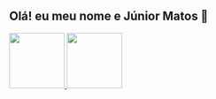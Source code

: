 ## Olá! eu meu nome e Júnior Matos 👋

<div>
  <a href="coderfaster.com.br">
    <img height="100rem" src="https://github-readme-stats.vercel.app/api?username=anuraghazra&theme=midnight-purple&show_icons=true"/>
    <img height="100rem" src=""/>
</div>
